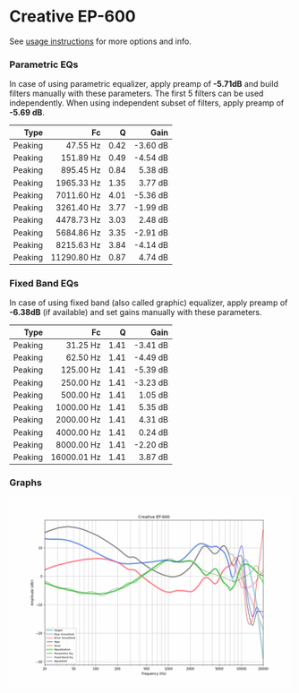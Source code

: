 # Creative EP-600
See [usage instructions](https://github.com/jaakkopasanen/AutoEq#usage) for more options and info.

### Parametric EQs
In case of using parametric equalizer, apply preamp of **-5.71dB** and build filters manually
with these parameters. The first 5 filters can be used independently.
When using independent subset of filters, apply preamp of **-5.69 dB**.

| Type    | Fc          |    Q | Gain     |
|--------:|------------:|-----:|---------:|
| Peaking | 47.55 Hz    | 0.42 | -3.60 dB |
| Peaking | 151.89 Hz   | 0.49 | -4.54 dB |
| Peaking | 895.45 Hz   | 0.84 | 5.38 dB  |
| Peaking | 1965.33 Hz  | 1.35 | 3.77 dB  |
| Peaking | 7011.60 Hz  | 4.01 | -5.36 dB |
| Peaking | 3261.40 Hz  | 3.77 | -1.99 dB |
| Peaking | 4478.73 Hz  | 3.03 | 2.48 dB  |
| Peaking | 5684.86 Hz  | 3.35 | -2.91 dB |
| Peaking | 8215.63 Hz  | 3.84 | -4.14 dB |
| Peaking | 11290.80 Hz | 0.87 | 4.74 dB  |

### Fixed Band EQs
In case of using fixed band (also called graphic) equalizer, apply preamp of **-6.38dB**
(if available) and set gains manually with these parameters.

| Type    | Fc          |    Q | Gain     |
|--------:|------------:|-----:|---------:|
| Peaking | 31.25 Hz    | 1.41 | -3.41 dB |
| Peaking | 62.50 Hz    | 1.41 | -4.49 dB |
| Peaking | 125.00 Hz   | 1.41 | -5.39 dB |
| Peaking | 250.00 Hz   | 1.41 | -3.23 dB |
| Peaking | 500.00 Hz   | 1.41 | 1.05 dB  |
| Peaking | 1000.00 Hz  | 1.41 | 5.35 dB  |
| Peaking | 2000.00 Hz  | 1.41 | 4.31 dB  |
| Peaking | 4000.00 Hz  | 1.41 | 0.24 dB  |
| Peaking | 8000.00 Hz  | 1.41 | -2.20 dB |
| Peaking | 16000.01 Hz | 1.41 | 3.87 dB  |

### Graphs
![](./Creative%20EP-600.png)